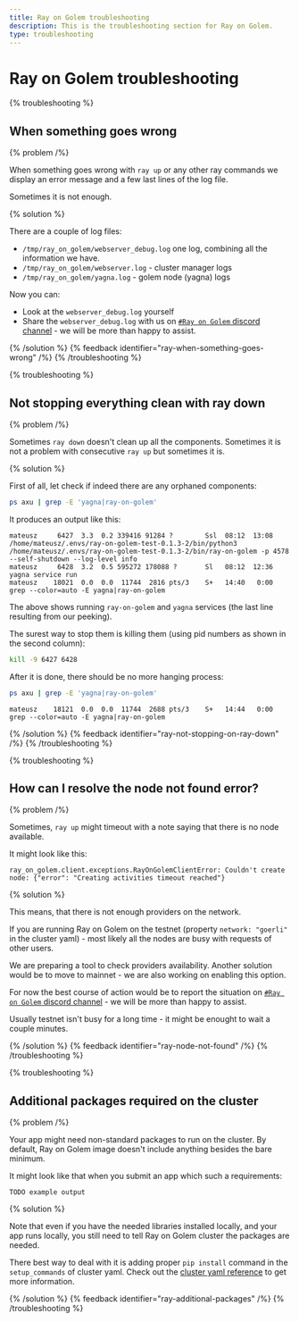 ```yaml
---
title: Ray on Golem troubleshooting
description: This is the troubleshooting section for Ray on Golem.
type: troubleshooting
---
```


# Ray on Golem troubleshooting

{% troubleshooting %}

## When something goes wrong
 
{% problem /%}

When something goes wrong with `ray up` or any other ray commands we display an error message and a few last lines of the log file.

Sometimes it is not enough.

{% solution %}

There are a couple of log files:
- `/tmp/ray_on_golem/webserver_debug.log` one log, combining all the information we have.
- `/tmp/ray_on_golem/webserver.log` - cluster manager logs
- `/tmp/ray_on_golem/yagna.log` - golem node (yagna) logs

Now you can:
- Look at the `webserver_debug.log` yourself
- Share the `webserver_debug.log` with us on [`#Ray on Golem` discord channel](https://chat.golem.network/) - we will be more than happy to assist.


{% /solution %}
{% feedback identifier="ray-when-something-goes-wrong" /%}
{% /troubleshooting %}


{% troubleshooting %}

## Not stopping everything clean with ray down

{% problem /%}

Sometimes `ray down` doesn't clean up all the components. Sometimes it is not a problem with consecutive `ray up` but sometimes it is.

{% solution %}

First of all, let check if indeed there are any orphaned components:
```bash
ps axu | grep -E 'yagna|ray-on-golem'
```

It produces an output like this:
```
mateusz     6427  3.3  0.2 339416 91284 ?        Ssl  08:12  13:08 /home/mateusz/.envs/ray-on-golem-test-0.1.3-2/bin/python3 /home/mateusz/.envs/ray-on-golem-test-0.1.3-2/bin/ray-on-golem -p 4578 --self-shutdown --log-level info
mateusz     6428  3.2  0.5 595272 178088 ?       Sl   08:12  12:36 yagna service run
mateusz    18021  0.0  0.0  11744  2816 pts/3    S+   14:40   0:00 grep --color=auto -E yagna|ray-on-golem
```

The above shows running `ray-on-golem` and `yagna` services (the last line resulting from our peeking).

The surest way to stop them is killing them (using pid numbers as shown in the second column):
```bash
kill -9 6427 6428
```

After it is done, there should be no more hanging process:
```bash
ps axu | grep -E 'yagna|ray-on-golem'
```
```
mateusz    18121  0.0  0.0  11744  2688 pts/3    S+   14:44   0:00 grep --color=auto -E yagna|ray-on-golem
```



{% /solution %}
{% feedback identifier="ray-not-stopping-on-ray-down" /%}
{% /troubleshooting %}

{% troubleshooting %}

## How can I resolve the node not found error?
 
{% problem /%}

Sometimes, `ray up` might timeout with a note saying that there is no node available.

It might look like this:
```
ray_on_golem.client.exceptions.RayOnGolemClientError: Couldn't create node: {"error": "Creating activities timeout reached"}

```

{% solution %}

This means, that there is not enough providers on the network. 

If you are running Ray on Golem on the testnet (property `network: "goerli"` in the cluster yaml) - most likely all the nodes are busy with requests of other users.

We are preparing a tool to check providers availability.
Another solution would be to move to mainnet - we are also working on enabling this option.

For now the best course of action would be to report the situation on [`#Ray on Golem` discord channel](https://chat.golem.network/) - we will be more than happy to assist.

Usually testnet isn't busy for a long time - it might be enought to wait a couple minutes.

{% /solution %}
{% feedback identifier="ray-node-not-found" /%}
{% /troubleshooting %}


{% troubleshooting %}

## Additional packages required on the cluster
 
{% problem /%}

Your app might need non-standard packages to run on the cluster. By default, Ray on Golem image doesn't include anything besides the bare minimum.

It might look like that when you submit an app which such a requirements:
```
TODO example output
```

{% solution %}

Note that even if you have the needed libraries installed locally, and your app runs locally, you still need to tell Ray on Golem cluster the packages are needed.

There best way to deal with it is adding proper `pip install` command in the `setup_commands` of cluster yaml. 
Check out the [cluster yaml reference](/docs/creators/ray/cluster-yaml-reference#initialization-commands) to get more information.



{% /solution %}
{% feedback identifier="ray-additional-packages" /%}
{% /troubleshooting %}


<!--
{% troubleshooting %}

## Libraries not installing properly on the cluster 
 

{% problem /%}

Description

{% solution %}

Solution

{% /solution %}
{% feedback identifier="ray-unique-tip-reference-for-feedback-gathering" /%}
{% /troubleshooting %}
-->


<!--
{% troubleshooting %}

## Second `ray up` doesn't work 
 

{% problem /%}

Description

{% solution %}

Solution

{% /solution %}
{% feedback identifier="ray-unique-tip-reference-for-feedback-gathering" /%}
{% /troubleshooting %}
-->


<!--
{% troubleshooting %}

## Topic
 

{% problem /%}

Description

{% solution %}

Solution

{% /solution %}
{% feedback identifier="ray-unique-tip-reference-for-feedback-gathering" /%}
{% /troubleshooting %}
-->
